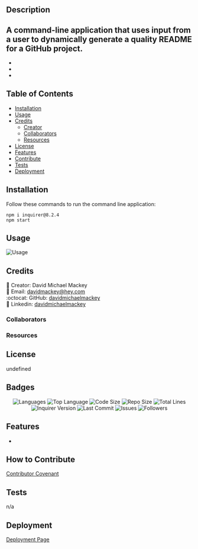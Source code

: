 # <Professional README Generator>

## Description

A command-line application that uses input from a user to dynamically generate a quality README for a GitHub project.
<br>
- 
- 
- 
- 

## Table of Contents

- [Installation](#installation)
- [Usage](#usage)
- [Credits](#credits)
  - [Creator](#creator)
  - [Collaborators](#collaborators)
  - [Resources](#resources)
- [License](#license)
- [Features](#features)
- [Contribute](#contribute)
- [Tests](#tests)
- [Deployment](#deployment)

## Installation



  Follow these commands to run the command line application:  
      
    npm i inquirer@8.2.4
    npm start

## Usage



  ![Usage](assets/images/screenshot)

    

## Credits

:bust_in_silhouette: Creator: David Michael Mackey
<br>
:email: Email: [davidmackey@hey.com](mailto:davidmackey@hey.com)
<br>
:octocat: GitHub: [davidmichaelmackey](https://github.com/davidmichaelmackey/)
<br>
:briefcase: Linkedin: [davidmichaelmackey](https://linkedin.com/in/davidmichaelmackey/)
<br>

### Collaborators

### Resources

## License

undefined

## Badges

<p align="center">
  <img src="https://img.shields.io/github/languages/count/davidmichaelmackey/professional-readme-generator?style=for-the-badge" alt="Languages" />
  <img src="https://img.shields.io/github/languages/top/davidmichaelmackey/professional-readme-generator?style=for-the-badge" alt="Top Language" />
  <img src="https://img.shields.io/github/languages/code-size/davidmichaelmackey/professional-readme-generator?style=for-the-badge" alt="Code Size" />
  <img src="https://img.shields.io/github/repo-size/davidmichaelmackey/professional-readme-generator?style=for-the-badge" alt="Repo Size" />   
  <img src="https://img.shields.io/tokei/lines/github/davidmichaelmackey/professional-readme-generator?style=for-the-badge" alt="Total Lines" />
  <img src="https://img.shields.io/github/package-json/dependency-version/davidmichaelmackey/professional-readme-generator/inquirer?style=for-the-badge" alt="Inquirer Version" />
  <img src="https://img.shields.io/github/last-commit/davidmichaelmackey/professional-readme-generator?style=for-the-badge" alt="Last Commit" />  
  <img src="https://img.shields.io/github/issues/davidmichaelmackey/professional-readme-generator?style=for-the-badge" alt="Issues" />  
  <img src="https://img.shields.io/github/followers/davidmichaelmackey?style=social" alt="Followers" />
</p>

## Features

- 

## How to Contribute

[Contributor Covenant](https://www.contributor-covenant.org/)

## Tests

n/a

## Deployment

[Deployment Page](https://davidmichaelmackey.github.io/professional-readme-generator)

  